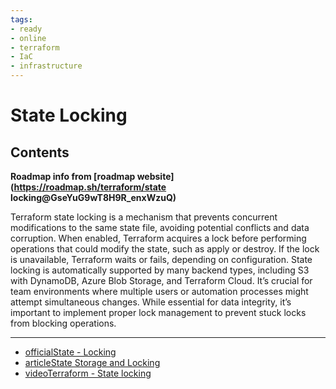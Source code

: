 ```yaml
---
tags:
- ready
- online
- terraform
- IaC
- infrastructure
---
```



# State Locking

## Contents

__Roadmap info from [roadmap website](<https://roadmap.sh/terraform/state> locking@GseYuG9wT8H9R_enxWzuQ)__

Terraform state locking is a mechanism that prevents concurrent modifications to the same state file, avoiding potential conflicts and data corruption. When enabled, Terraform acquires a lock before performing operations that could modify the state, such as apply or destroy. If the lock is unavailable, Terraform waits or fails, depending on configuration. State locking is automatically supported by many backend types, including S3 with DynamoDB, Azure Blob Storage, and Terraform Cloud. It’s crucial for team environments where multiple users or automation processes might attempt simultaneous changes. While essential for data integrity, it’s important to implement proper lock management to prevent stuck locks from blocking operations.

---

- [officialState - Locking](https://developer.hashicorp.com/terraform/language/state/locking)
- [articleState Storage and Locking](https://developer.hashicorp.com/terraform/language/state/backends)
- [videoTerraform - State locking](https://www.youtube.com/watch?v=QdDCUpggmrw)
